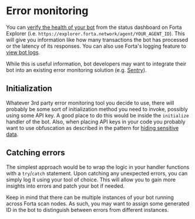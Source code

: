 # Error monitoring

You can [verify the health of your bot](maintaining.md#verifying-bot-health) from the status dashboard on Forta Explorer (i.e. `https://explorer.forta.network/agent/YOUR_AGENT_ID`). This will give you information like how many transactions the bot has processed or the latency of its responses. You can also use Forta's logging feature to [view bot logs](maintaining.md#viewing-bot-logs).

While this is useful information, bot developers may want to integrate their bot into an existing error monitoring solution (e.g. [Sentry](https://sentry.io/)).

## Initialization

Whatever 3rd party error monitoring tool you decide to use, there will probably be some sort of initialization method you need to invoke, possibly using some API key. A good place to do this would be inside the `initialize` handler of the bot. Also, when placing API keys in your code you probably want to use obfuscation as described in the pattern for [hiding sensitive data](sensitive-data.md).

## Catching errors

The simplest approach would be to wrap the logic in your handler functions with a `try`/`catch` statement. Upon catching any unexpected errors, you can simply log it using your tool of choice. This will allow you to gain more insights into errors and patch your bot if needed.

Keep in mind that there can be multiple instances of your bot running across Forta scan nodes. As such, you may want to assign some generated ID in the bot to distinguish between errors from different instances.
